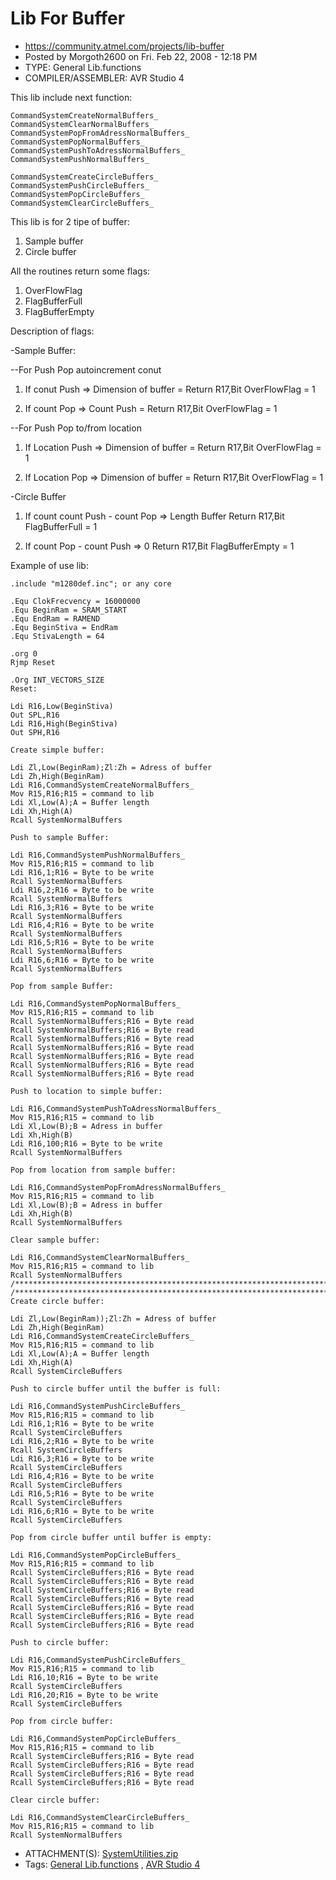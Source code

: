 # Lib For Buffer
* https://community.atmel.com/projects/lib-buffer
* Posted by Morgoth2600 on Fri. Feb 22, 2008 - 12:18 PM
* TYPE: General Lib.functions
* COMPILER/ASSEMBLER: AVR Studio 4

This lib include next function:
```
CommandSystemCreateNormalBuffers_
CommandSystemClearNormalBuffers_
CommandSystemPopFromAdressNormalBuffers_
CommandSystemPopNormalBuffers_
CommandSystemPushToAdressNormalBuffers_
CommandSystemPushNormalBuffers_

CommandSystemCreateCircleBuffers_
CommandSystemPushCircleBuffers_
CommandSystemPopCircleBuffers_
CommandSystemClearCircleBuffers_
```
This lib is for 2 tipe of buffer:
1) Sample buffer
2) Circle buffer

All the routines return some flags:
1) OverFlowFlag
2) FlagBufferFull
3) FlagBufferEmpty

Description of flags:

-Sample Buffer:

--For Push Pop autoincrement conut
1) If conut Push => Dimension of buffer = Return R17,Bit OverFlowFlag = 1

2) If count Pop => Count Push = Return R17,Bit OverFlowFlag = 1

--For Push Pop to/from location
1) If Location Push => Dimension of buffer = Return R17,Bit OverFlowFlag = 1

2) If Location Pop => Dimension of buffer = Return R17,Bit OverFlowFlag = 1

-Circle Buffer
1) If count count Push - count Pop => Length Buffer Return R17,Bit FlagBufferFull = 1

2) If count Pop - count Push => 0 Return R17,Bit FlagBufferEmpty = 1

Example of use lib:
```
.include "m1280def.inc"; or any core

.Equ ClokFrecvency = 16000000
.Equ BeginRam = SRAM_START
.Equ EndRam = RAMEND
.Equ BeginStiva = EndRam
.Equ StivaLength = 64

.org 0
Rjmp Reset

.Org INT_VECTORS_SIZE
Reset:

Ldi R16,Low(BeginStiva)
Out SPL,R16
Ldi R16,High(BeginStiva)
Out SPH,R16

Create simple buffer:

Ldi Zl,Low(BeginRam);Zl:Zh = Adress of buffer
Ldi Zh,High(BeginRam)
Ldi R16,CommandSystemCreateNormalBuffers_
Mov R15,R16;R15 = command to lib
Ldi Xl,Low(A);A = Buffer length
Ldi Xh,High(A)
Rcall SystemNormalBuffers

Push to sample Buffer:

Ldi R16,CommandSystemPushNormalBuffers_
Mov R15,R16;R15 = command to lib
Ldi R16,1;R16 = Byte to be write
Rcall SystemNormalBuffers
Ldi R16,2;R16 = Byte to be write
Rcall SystemNormalBuffers
Ldi R16,3;R16 = Byte to be write
Rcall SystemNormalBuffers
Ldi R16,4;R16 = Byte to be write
Rcall SystemNormalBuffers
Ldi R16,5;R16 = Byte to be write
Rcall SystemNormalBuffers
Ldi R16,6;R16 = Byte to be write
Rcall SystemNormalBuffers

Pop from sample Buffer:

Ldi R16,CommandSystemPopNormalBuffers_
Mov R15,R16;R15 = command to lib
Rcall SystemNormalBuffers;R16 = Byte read
Rcall SystemNormalBuffers;R16 = Byte read
Rcall SystemNormalBuffers;R16 = Byte read
Rcall SystemNormalBuffers;R16 = Byte read
Rcall SystemNormalBuffers;R16 = Byte read
Rcall SystemNormalBuffers;R16 = Byte read
Rcall SystemNormalBuffers;R16 = Byte read

Push to location to simple buffer:

Ldi R16,CommandSystemPushToAdressNormalBuffers_
Mov R15,R16;R15 = command to lib
Ldi Xl,Low(B);B = Adress in buffer
Ldi Xh,High(B)
Ldi R16,100;R16 = Byte to be write
Rcall SystemNormalBuffers

Pop from location from sample buffer:

Ldi R16,CommandSystemPopFromAdressNormalBuffers_
Mov R15,R16;R15 = command to lib
Ldi Xl,Low(B);B = Adress in buffer
Ldi Xh,High(B)
Rcall SystemNormalBuffers

Clear sample buffer:

Ldi R16,CommandSystemClearNormalBuffers_
Mov R15,R16;R15 = command to lib
Rcall SystemNormalBuffers
/**********************************************************************/
/**********************************************************************/
Create circle buffer:

Ldi Zl,Low(BeginRam));Zl:Zh = Adress of buffer
Ldi Zh,High(BeginRam)
Ldi R16,CommandSystemCreateCircleBuffers_
Mov R15,R16;R15 = command to lib
Ldi Xl,Low(A);A = Buffer length
Ldi Xh,High(A)
Rcall SystemCircleBuffers

Push to circle buffer until the buffer is full:

Ldi R16,CommandSystemPushCircleBuffers_
Mov R15,R16;R15 = command to lib
Ldi R16,1;R16 = Byte to be write
Rcall SystemCircleBuffers
Ldi R16,2;R16 = Byte to be write
Rcall SystemCircleBuffers
Ldi R16,3;R16 = Byte to be write
Rcall SystemCircleBuffers
Ldi R16,4;R16 = Byte to be write
Rcall SystemCircleBuffers
Ldi R16,5;R16 = Byte to be write
Rcall SystemCircleBuffers
Ldi R16,6;R16 = Byte to be write
Rcall SystemCircleBuffers

Pop from circle buffer until buffer is empty:

Ldi R16,CommandSystemPopCircleBuffers_
Mov R15,R16;R15 = command to lib
Rcall SystemCircleBuffers;R16 = Byte read
Rcall SystemCircleBuffers;R16 = Byte read
Rcall SystemCircleBuffers;R16 = Byte read
Rcall SystemCircleBuffers;R16 = Byte read
Rcall SystemCircleBuffers;R16 = Byte read
Rcall SystemCircleBuffers;R16 = Byte read
Rcall SystemCircleBuffers;R16 = Byte read

Push to circle buffer:

Ldi R16,CommandSystemPushCircleBuffers_
Mov R15,R16;R15 = command to lib
Ldi R16,10;R16 = Byte to be write
Rcall SystemCircleBuffers
Ldi R16,20;R16 = Byte to be write
Rcall SystemCircleBuffers

Pop from circle buffer:

Ldi R16,CommandSystemPopCircleBuffers_
Mov R15,R16;R15 = command to lib
Rcall SystemCircleBuffers;R16 = Byte read
Rcall SystemCircleBuffers;R16 = Byte read
Rcall SystemCircleBuffers;R16 = Byte read
Rcall SystemCircleBuffers;R16 = Byte read

Clear circle buffer:

Ldi R16,CommandSystemClearCircleBuffers_
Mov R15,R16;R15 = command to lib
Rcall SystemNormalBuffers
```
* ATTACHMENT(S): [SystemUtilities.zip](https://community.atmel.com/sites/default/files/project_files/SystemUtilities.zip)
* Tags: [General Lib.functions](https://community.atmel.com/projects-types/general-libfunctions) , [AVR Studio 4](https://community.atmel.com/compilers/avr-studio-4)

